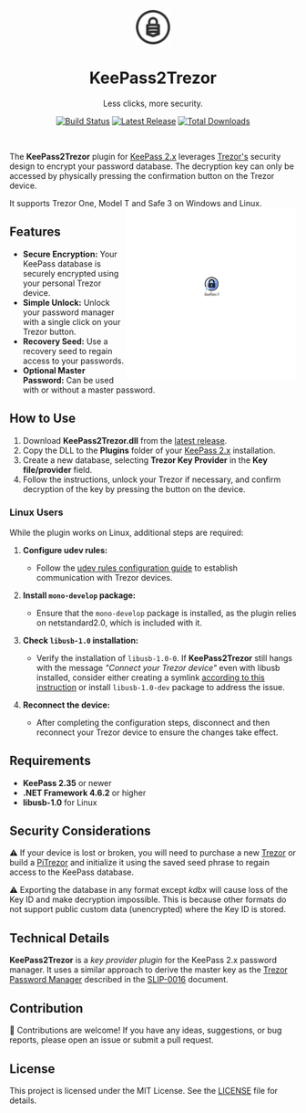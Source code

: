 <p align="center"><img src="images/kp2t_logo.svg" alt="Keepass2Trezor" height="60"/></p>

<h1 align="center">KeePass2Trezor</h1>
<p align="center">Less clicks, more security.</p>

<p align="center">
  <a href="https://github.com/vnau/keepass2trezor/actions/workflows/build.yml"><img src="https://github.com/vnau/keepass2trezor/actions/workflows/build.yml/badge.svg?color=gray" alt="Build Status"/></a>
  <a href="https://github.com/vnau/keepass2trezor/releases/latest"><img src="https://img.shields.io/github/release/vnau/keepass2trezor" alt="Latest Release"/></a>
  <a href="https://github.com/vnau/keepass2trezor/releases/latest/download/keepass2trezor.zip"><img src="https://img.shields.io/github/downloads/vnau/keepass2trezor/total.svg" alt="Total Downloads"/></a>
</p>
<br/>

The **KeePass2Trezor** plugin for [KeePass 2.x](https://keepass.info/) leverages [Trezor's](https://trezor.io/) security design to encrypt your password database. The decryption key can only be accessed by physically pressing the confirmation button on the Trezor device.

It supports Trezor One, Model T and Safe 3 on Windows and Linux.
<img align="right" width="300" height="300" alt="Using Trezor Hardware Wallet as key provider for KeePass 2.x" src="images/kp2t_animation.gif">

## Features

- **Secure Encryption:** Your KeePass database is securely encrypted using your personal Trezor device.
- **Simple Unlock:** Unlock your password manager with a single click on your Trezor button.
- **Recovery Seed:** Use a recovery seed to regain access to your passwords.
- **Optional Master Password:** Can be used with or without a master password.

## How to Use

1. Download **KeePass2Trezor.dll** from the [latest release](https://github.com/vnau/keepass2trezor/releases).
2. Copy the DLL to the **Plugins** folder of your [KeePass 2.x](https://keepass.info/) installation.
3. Create a new database, selecting **Trezor Key Provider** in the **Key file/provider** field.
4. Follow the instructions, unlock your Trezor if necessary, and confirm decryption of the key by pressing the button on the device.

### Linux Users

While the plugin works on Linux, additional steps are required:

1. **Configure udev rules:**
   - Follow the [udev rules configuration guide](https://trezor.io/learn/a/udev-rules) to establish communication with Trezor devices.

2. **Install `mono-develop` package:**
   - Ensure that the `mono-develop` package is installed, as the plugin relies on netstandard2.0, which is included with it.

3. **Check `libusb-1.0` installation:**
   - Verify the installation of `libusb-1.0-0`. If **KeePass2Trezor** still hangs with the message _"Connect your Trezor device"_ even with libusb installed, consider either creating a symlink [according to this instruction](https://github.com/LibUsbDotNet/LibUsbDotNet?tab=readme-ov-file#linux-users) or install `libusb-1.0-dev` package to address the issue.

4. **Reconnect the device:**
   - After completing the configuration steps, disconnect and then reconnect your Trezor device to ensure the changes take effect.

## Requirements

- **KeePass 2.35** or newer
- **.NET Framework 4.6.2** or higher
- **libusb-1.0** for Linux

## Security Considerations

⚠ If your device is lost or broken, you will need to purchase a new [Trezor](https://trezor.io/) or build a [PiTrezor](https://www.pitrezor.com) and initialize it using the saved seed phrase to regain access to the KeePass database.

⚠ Exporting the database in any format except _kdbx_ will cause loss of the Key ID and make decryption impossible. This is because other formats do not support public custom data (unencrypted) where the Key ID is stored.

## Technical Details

**KeePass2Trezor** is a _key provider plugin_ for the KeePass 2.x password manager. It uses a similar approach to derive the master key as the [Trezor Password Manager](https://trezor.io/passwords/) described in the [SLIP-0016](https://github.com/satoshilabs/slips/blob/master/slip-0016.md) document.

## Contribution

🌱 Contributions are welcome! If you have any ideas, suggestions, or bug reports, please open an issue or submit a pull request.

## License

This project is licensed under the MIT License. See the [LICENSE](LICENSE) file for details.
